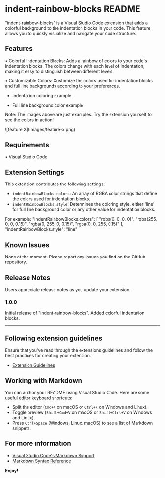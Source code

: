 # indent-rainbow-blocks README

"indent-rainbow-blocks" is a Visual Studio Code extension that adds a colorful background to the indentation blocks in your code. This feature allows you to quickly visualize and navigate your code structure.

## Features

• Colorful Indentation Blocks: Adds a rainbow of colors to your code's indentation blocks. The colors change with each level of indentation, making it easy to distinguish between different levels.

• Customizable Colors: Customize the colors used for indentation blocks and full line backgrounds according to your preferences.

- Indentation coloring example

- Full line background color example

Note: The images above are just examples. Try the extension yourself to see the colors in action!

\!\[feature X\]\(images/feature-x.png\)

## Requirements

• Visual Studio Code

## Extension Settings

This extension contributes the following settings:

* `indentRainbowBlocks.colors`: An array of RGBA color strings that define the colors used for indentation blocks.
* `indentRainbowBlocks.style`: Determines the coloring style, either 'line' for full line background color or any other value for indentation blocks.

For example:
  "indentRainbowBlocks.colors": [
      "rgba(0, 0, 0, 0)",
      "rgba(255, 0, 0, 0.15)",
      "rgba(0, 255, 0, 0.15)",
      "rgba(0, 0, 255, 0.15)"
  ],
  "indentRainbowBlocks.style": "line"


## Known Issues

None at the moment. Please report any issues you find on the GitHub repository.

## Release Notes

Users appreciate release notes as you update your extension.

### 1.0.0

Initial release of "indent-rainbow-blocks".
Added colorful indentation blocks.

---

## Following extension guidelines

Ensure that you've read through the extensions guidelines and follow the best practices for creating your extension.

* [Extension Guidelines](https://code.visualstudio.com/api/references/extension-guidelines)

## Working with Markdown

You can author your README using Visual Studio Code. Here are some useful editor keyboard shortcuts:

* Split the editor (`Cmd+\` on macOS or `Ctrl+\` on Windows and Linux).
* Toggle preview (`Shift+Cmd+V` on macOS or `Shift+Ctrl+V` on Windows and Linux).
* Press `Ctrl+Space` (Windows, Linux, macOS) to see a list of Markdown snippets.

## For more information

* [Visual Studio Code's Markdown Support](http://code.visualstudio.com/docs/languages/markdown)
* [Markdown Syntax Reference](https://help.github.com/articles/markdown-basics/)

**Enjoy!**
